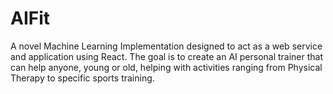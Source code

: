 # AIFit
A novel Machine Learning Implementation designed to act as a web service and application using React. The goal is to create an AI personal trainer that can help anyone, young or old, helping with activities ranging from Physical Therapy to specific sports training.

